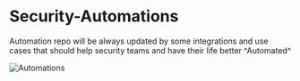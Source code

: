 # Security-Automations
Automation repo will be always updated by some integrations and use cases that should help security teams and have their life better ^Automated^



![Automations](https://user-images.githubusercontent.com/107838774/174557633-6fe21923-c4bb-4c9c-8540-cfdbf6cb626e.jpg)
